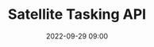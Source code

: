 ---
title: Satellite Tasking API
type: Lightning Talks
date: '2022-09-29 09:00'
room: The Forum South

people:
    speakers:
        - Matthew Hanson, Element 84

---